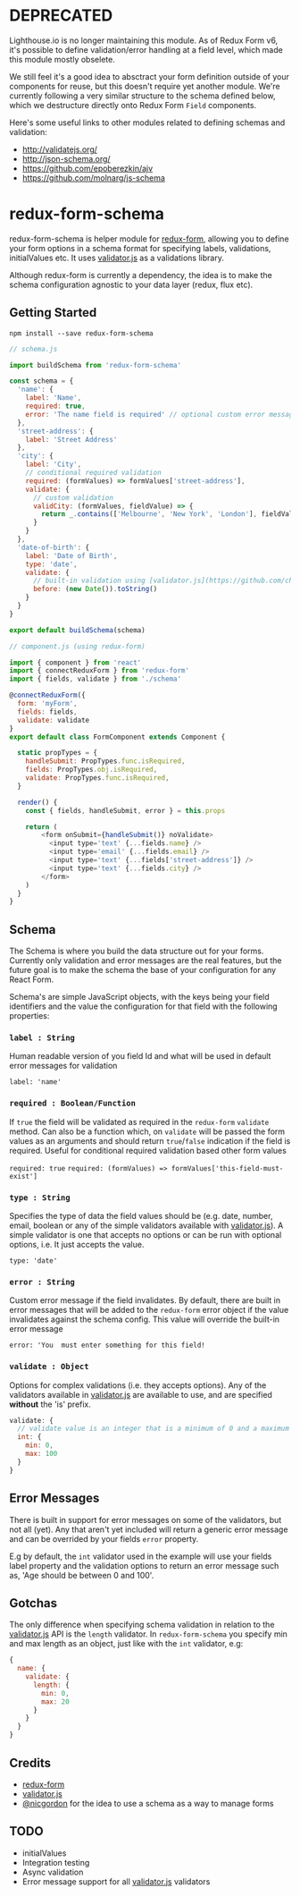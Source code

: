 DEPRECATED
==========

Lighthouse.io is no longer maintaining this module. As of Redux Form v6, it's possible to define validation/error handling at a field level, which made this module mostly obselete. 

We still feel it's a good idea to absctract your form definition outside of your components for reuse, but this doesn't require yet another module. We're currently following a very similar structure to the schema defined below, which we destructure directly onto Redux Form `Field` components.

Here's some useful links to other modules related to defining schemas and validation:

- http://validatejs.org/
- http://json-schema.org/
- https://github.com/epoberezkin/ajv
- https://github.com/molnarg/js-schema

redux-form-schema
=================

redux-form-schema is helper module for [redux-form](https://github.com/erikras/redux-form), allowing you to define your form options in a schema format for specifying labels, validations, initialValues etc. It uses [validator.js](https://github.com/chriso/validator.js) as a validations library.

Although redux-form is currently a dependency, the idea is to make the schema configuration agnostic to your data layer (redux, flux etc).

## Getting Started

```
npm install --save redux-form-schema
```

```javascript
// schema.js

import buildSchema from 'redux-form-schema'

const schema = {
  'name': {
    label: 'Name',
    required: true,
    error: 'The name field is required' // optional custom error message
  },
  'street-address': {
    label: 'Street Address'
  },
  'city': {
    label: 'City',
    // conditional required validation
    required: (formValues) => formValues['street-address'],
    validate: {
      // custom validation
      validCity: (formValues, fieldValue) => {
        return _.contains(['Melbourne', 'New York', 'London'], fieldValue)
      }
    }
  },
  'date-of-birth': {
    label: 'Date of Birth',
    type: 'date',
    validate: {
      // built-in validation using [validator.js](https://github.com/chriso/validator.js)
      before: (new Date()).toString()
    }
  }
}

export default buildSchema(schema)
```

```javascript
// component.js (using redux-form)

import { component } from 'react'
import { connectReduxForm } from 'redux-form'
import { fields, validate } from './schema'

@connectReduxForm({
  form: 'myForm',
  fields: fields,
  validate: validate
}
export default class FormComponent extends Component {

  static propTypes = {
    handleSubmit: PropTypes.func.isRequired,
    fields: PropTypes.obj.isRequired,
    validate: PropTypes.func.isRequired,
  }

  render() {
    const { fields, handleSubmit, error } = this.props

    return (
        <form onSubmit={handleSubmit()} noValidate>
          <input type='text' {...fields.name} />
          <input type='email' {...fields.email} />
          <input type='text' {...fields['street-address']} />
          <input type='text' {...fields.city} />
        </form>
    )
  }
}
```

## Schema

The Schema is where you build the data structure out for your forms. Currently only validation and error messages are the real features, but the future goal is to make the schema the base of your configuration for any React Form.

Schema's are simple JavaScript objects, with the keys being your field identifiers and the value the configuration for that field with the following properties:

### `label : String`

Human readable version of you field Id and what will be used in default error messages for validation

`label: 'name'`

### `required : Boolean/Function`

If `true` the field will be validated as required in the `redux-form` `validate` method. Can also be a function which, on `validate` will be passed the form values as an arguments and should return `true`/`false` indication if the field is required. Useful for conditional required validation based other form values

`required: true`
`required: (formValues) => formValues['this-field-must-exist']`

### `type : String`

Specifies the type of data the field values should be (e.g. date, number, email, boolean or any of the simple validators available with [validator.js](https://github.com/chriso/validator.js)). A simple validator is one that accepts no options or can be run with optional options, i.e. It just accepts the value.

`type: 'date'`

### `error : String`

Custom error message if the field invalidates. By default, there are built in error messages that will be added to the `redux-form` error object if the value invalidates against the schema config. This value will override the built-in error message

`error: 'You  must enter something for this field!`

### `validate : Object`

Options for complex validations (i.e. they accepts options). Any of the validators available in [validator.js](https://github.com/chriso/validator.js) are available to use, and are specified **without** the 'is' prefix.

```javascript
validate: {
  // validate value is an integer that is a minimum of 0 and a maximum of 100
  int: {
    min: 0,
    max: 100
  }
}
```

## Error Messages

There is built in support for error messages on some of the validators, but not all (yet). Any that aren't yet included will return a generic error message and can be overrided by your fields `error` property.

E.g by default, the `int` validator used in the example will use your fields label property and the validation options to return an error message such as, 'Age should be between 0 and 100'.

## Gotchas

The only difference when specifying schema validation in relation to the [validator.js](https://github.com/chriso/validator.js) API is the `length` validator. In `redux-form-schema` you specify min and max length as an object, just like with the `int` validator, e.g:

```javascript
{
  name: {
    validate: {
      length: {
        min: 0,
        max: 20
      }
    }
  }
}
```

## Credits

* [redux-form]()
* [validator.js](https://github.com/chriso/validator.js)
* [@nicgordon](https://github.com/nicgordon) for the idea to use a schema as a way to manage forms

## TODO

* initialValues
* Integration testing
* Async validation
* Error message support for all [validator.js](https://github.com/chriso/validator.js) validators
